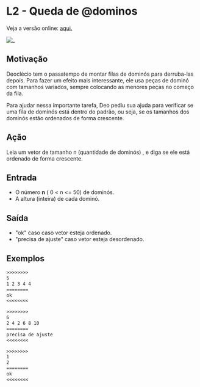 # L2 - Queda de @dominos

Veja a versão online: [aqui.](https://github.com/qxcodefup/arcade/blob/master/base/dominos/Readme.md)

![_](https://raw.githubusercontent.com/qxcodefup/arcade/master/base/dominos/cover.jpg)

## Motivação

Deoclécio tem o passatempo de montar filas de dominós para derruba-las depois. Para fazer um efeito mais interessante, ele usa peças de dominó com tamanhos variados, sempre colocando as menores peças no começo da fila.

Para ajudar nessa importante tarefa, Deo pediu sua ajuda para verificar se uma fila de dominós está dentro do padrão, ou seja, se os tamanhos dos dominós estão ordenados de forma crescente.

## Ação

Leia um vetor de tamanho n (quantidade de dominós) , e diga se ele está ordenado de forma crescente.  
  
## Entrada

* O número **n** ( 0 < n <= 50) de dominós.  
* A altura (inteira) de cada dominó.  

## Saída

* "ok" caso  caso vetor esteja ordenado.
* "precisa de ajuste" caso vetor esteja desordenado.

## Exemplos

``` txt
>>>>>>>>
5
1 2 3 4 4
========
ok
<<<<<<<<

>>>>>>>>
6
2 4 2 6 8 10
========
precisa de ajuste
<<<<<<<<

>>>>>>>>
1
2
========
ok
<<<<<<<<
```
